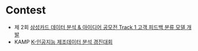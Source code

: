 # Contest

* 제 2회 [삼성카드 데이터 분석 & 아이디어 공모전 Track 1 고객 피드백 분류 모델 개발](https://github.com/hundredeuk2/Contest/tree/main/Scic2021 "contest1")
* KAMP [K-인공지능 제조데이터 분석 경진대회](https://github.com/hundredeuk2/Contest/tree/main/KAMP)
